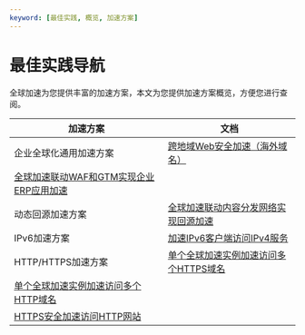 ```yaml
---
keyword: [最佳实践, 概览, 加速方案]
---
```


# 最佳实践导航

全球加速为您提供丰富的加速方案，本文为您提供加速方案概览，方便您进行查阅。

|加速方案|文档|
|----|--|
|企业全球化通用加速方案|[跨地域Web安全加速（海外域名）](/cn.zh-CN/最佳实践/跨地域Web安全加速（海外域名）.md)|
|[全球加速联动WAF和GTM实现企业ERP应用加速](/cn.zh-CN/最佳实践/全球加速联动WAF和GTM实现企业ERP应用加速.md)|
|动态回源加速方案|[全球加速联动内容分发网络实现回源加速](/cn.zh-CN/最佳实践/全球加速联动内容分发网络实现回源加速.md)|
|IPv6加速方案|[加速IPv6客户端访问IPv4服务](/cn.zh-CN/最佳实践/加速IPv6客户端访问IPv4服务.md)|
|HTTP/HTTPS加速方案|[单个全球加速实例加速访问多个HTTPS域名](/cn.zh-CN/最佳实践/单个全球加速实例加速访问多个HTTPS域名.md)|
|[单个全球加速实例加速访问多个HTTP域名](/cn.zh-CN/最佳实践/单个全球加速实例加速访问多个HTTP域名.md)|
|[HTTPS安全加速访问HTTP网站](/cn.zh-CN/最佳实践/HTTPS安全加速访问HTTP网站.md)|

